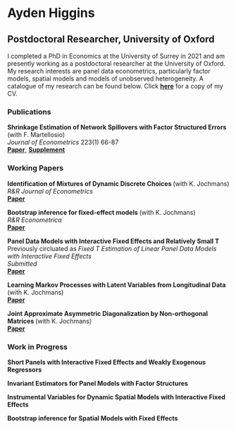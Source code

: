 #  Ayden Higgins
## Postdoctoral Researcher, University of Oxford 
I completed a PhD in Economics at the University of Surrey in 2021 and am presently working as a postdoctoral researcher at the University of Oxford. My research interests are panel data econometrics, particularly factor models, spatial models and models of unobserved heterogeneity. A catalogue of my research can be found below. Click <strong><a href="{{ CV.pdf | prepend: '/assets/pdf/CV/CV.pdf' | relative_url | download }}">here</a></strong> for a copy of my CV. 

### Publications
<b> Shrinkage Estimation of Network Spillovers with Factor Structured Errors </b> (with F. Martellosio) <br> <i> Journal of Econometrics </i> 223(1) 66-87 <br> <strong><a href="{{ Master.pdf | prepend: '/assets/pdf/Shrinkage/Master.pdf' | relative_url | download }}">Paper</a></strong>, <strong><a href="{{ Supplement.pdf | prepend: '/assets/pdf/Shrinkage/Supplement.pdf' | relative_url | download }}">Supplement</a></strong>

### Working Papers
<b> Identification of Mixtures of Dynamic Discrete Choices </b> (with K. Jochmans) <br> <i> R&R Journal of Econometrics </i> <br> <strong><a href="{{ Mixture.pdf | prepend: '/assets/pdf/Mixture/Mixture.pdf' | relative_url | download }}">Paper</a></strong>

<b> Bootstrap inference for fixed-effect models </b> (with K. Jochmans) <br> <i> R&R Econometrica </i> <br> <strong><a href="{{ Bootstrap.pdf | prepend: '/assets/pdf/Boot/Bootstrap.pdf' | relative_url | download }}">Paper</a></strong>

<b> Panel Data Models with Interactive Fixed Effects and Relatively Small T </b> <br> Previously circluated as <i> Fixed T Estimation of Linear Panel Data Models with Interactive Fixed Effects </i> <br> <i> Submitted </i> <br> <strong><a href="{{ MasterLatest.pdf | prepend: '/assets/pdf/FTIFE/MasterLatest.pdf' | relative_url | download }}">Paper</a></strong> 

<b> Learning Markov Processes with Latent Variables from Longitudinal Data  </b> (with K. Jochmans) <br> <strong><a href="{{ Bootstrap.pdf | prepend: '/assets/pdf/Boot/Bootstrap.pdf' | relative_url | download }}">Paper</a></strong>

<b> Joint Approximate Asymmetric Diagonalization by Non-orthogonal Matrices </b> (with K. Jochmans) <br> <strong><a href="{{ JASYD.pdf | prepend: '/assets/pdf/JASYD/JASYD.pdf' | relative_url | download }}">Paper</a></strong>

### Work in Progress

<b> Short Panels with Interactive Fixed Effects and Weakly Exogenous Regressors </b> 

<b> Invariant Estimators for Panel Models with Factor Structures </b> 

<b> Instrumental Variables for Dynamic Spatial Models with Interactive Fixed Effects </b> 

<b> Bootstrap inference for Spatial Models with Fixed Effects </b> 

